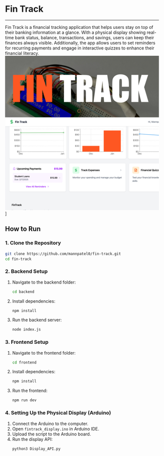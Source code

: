 # Fin Track
---
Fin Track is a financial tracking application that helps users stay on top of their banking information at a glance. With a physical display showing real-time bank status, balance, transactions, and savings, users can keep their finances always visible. Additionally, the app allows users to set reminders for recurring payments and engage in interactive quizzes to enhance their financial literacy.
![DemoImage1](Assets/image0.jpg)]

## How to Run

### 1. Clone the Repository
```bash
git clone https://github.com/mannpatel0/fin-track.git
cd fin-track
```

### 2. Backend Setup
1. Navigate to the backend folder:
   ```bash
   cd backend
   ```
2. Install dependencies:
   ```bash
   npm install
   ```
3. Run the backend server:
   ```bash
   node index.js
   ```

### 3. Frontend Setup
1. Navigate to the frontend folder:
   ```bash
   cd frontend
   ```
2. Install dependencies:
   ```bash
   npm install
   ```
3. Run the frontend:
   ```bash
   npm run dev
   ```

### 4. Setting Up the Physical Display (Arduino)
1. Connect the Arduino to the computer.
2. Open `fintrack_display.ino` in Arduino IDE.
3. Upload the script to the Arduino board.
4. Run the display API:
   ```bash
   python3 Display_API.py
   ```


